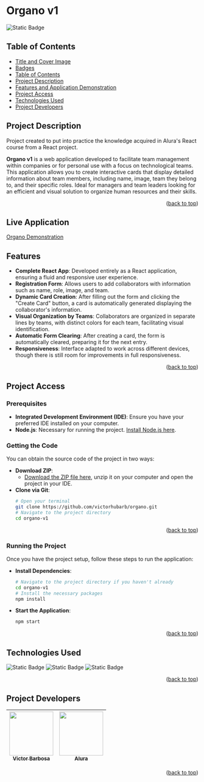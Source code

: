 # Organo v1 <a name="readme-top"></a>
![Static Badge](https://img.shields.io/badge/status-completed-green?style=for-the-badge)

## Table of Contents 
* [Title and Cover Image](#title-and-cover-image)
* [Badges](#badges)
* [Table of Contents](#table-of-contents)
* [Project Description](#project-description)
* [Features and Application Demonstration](#features-and-application-demonstration)
* [Project Access](#project-access)
* [Technologies Used](#technologies-used)
* [Project Developers](#project-developers)

## Project Description
Project created to put into practice the knowledge acquired in Alura's React course from a React project.

**Organo v1** is a web application developed to facilitate team management within companies or for personal use with a focus on technological teams. This application allows you to create interactive cards that display detailed information about team members, including name, image, team they belong to, and their specific roles. Ideal for managers and team leaders looking for an efficient and visual solution to organize human resources and their skills.
<p align="right">(<a href="#readme-top">back to top</a>)</p>

## Live Application
[Organo Demonstration](https://organo-ten-topaz.vercel.app)
 
## Features
- **Complete React App**: Developed entirely as a React application, ensuring a fluid and responsive user experience.
- **Registration Form**: Allows users to add collaborators with information such as name, role, image, and team.
- **Dynamic Card Creation**: After filling out the form and clicking the "Create Card" button, a card is automatically generated displaying the collaborator's information.
- **Visual Organization by Teams**: Collaborators are organized in separate lines by teams, with distinct colors for each team, facilitating visual identification.
- **Automatic Form Clearing**: After creating a card, the form is automatically cleared, preparing it for the next entry.
- **Responsiveness**: Interface adapted to work across different devices, though there is still room for improvements in full responsiveness.
<p align="right">(<a href="#readme-top">back to top</a>)</p>

## Project Access

### Prerequisites
- **Integrated Development Environment (IDE)**: Ensure you have your preferred IDE installed on your computer.
- **Node.js**: Necessary for running the project. [Install Node.js here](https://nodejs.org/en/download/).

### Getting the Code
You can obtain the source code of the project in two ways:
- **Download ZIP**:
  - [Download the ZIP file here](https://github.com/victorhubarb/organo-v1/archive/refs/heads/main.zip), unzip it on your computer and open the project in your IDE.
- **Clone via Git**:
  ```bash
  # Open your terminal
  git clone https://github.com/victorhubarb/organo.git
  # Navigate to the project directory
  cd organo-v1
<p align="right">(<a href="#readme-top">back to top</a>)</p>

### Running the Project
Once you have the project setup, follow these steps to run the application:
- **Install Dependencies**:
  ```bash
  # Navigate to the project directory if you haven't already
  cd organo-v1
  # Install the necessary packages
  npm install

- **Start the Application**:
  ```bash
  npm start
 <p align="right">(<a href="#readme-top">back to top</a>)</p>
 

## Technologies Used
![Static Badge](https://img.shields.io/badge/React-20232A?style=for-the-badge&logo=react&logoColor=61DAFB)
![Static Badge](https://img.shields.io/badge/Node.js-43853D?style=for-the-badge&logo=node.js&logoColor=white)
![Static Badge](https://img.shields.io/badge/Figma-F24E1E?style=for-the-badge&logo=figma&logoColor=white)
<p align="right">(<a href="#readme-top">back to top</a>)</p>

## Project Developers
| [<img loading="lazy" src="https://avatars.githubusercontent.com/u/80085116?v=4" width=115><br><sub>Victor Barbosa</sub>](https://github.com/victorhubarb) | [<img loading="lazy" src="https://avatars.githubusercontent.com/u/4975968?s=200&v=4" width=115><br><sub>Alura</sub>](https://github.com/alura-cursos) |
| :---: | :--: |
<p align="right">(<a href="#readme-top">back to top</a>)</p>
